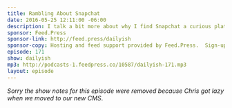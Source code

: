 ```yaml
---
title: Rambling About Snapchat
date: 2016-05-25 12:11:00 -06:00
description: I talk a bit more about why I find Snapchat a curious platform to play on.
sponsor: Feed.Press
sponsor-link: http://feed.press/dailyish
sponsor-copy: Hosting and feed support provided by Feed.Press.  Sign-up today and try FeedPress on a 14 day trial (no contracts or commitments). Use promo code "dailyish" during checkout to get 10% off your first year.
episode: 171
show: dailyish
mp3: http://podcasts-1.feedpress.co/10587/dailyish-171.mp3
layout: episode
---
```


<em>Sorry the show notes for this episode were removed because Chris got lazy when we moved to our new CMS</em>.
